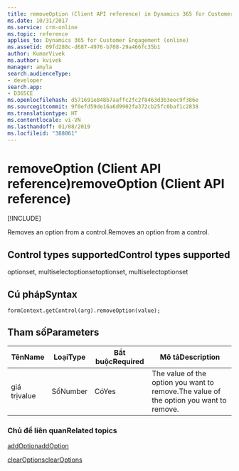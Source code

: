 ```yaml
---
title: removeOption (Client API reference) in Dynamics 365 for Customer Engagement| MicrosoftDocs
ms.date: 10/31/2017
ms.service: crm-online
ms.topic: reference
applies_to: Dynamics 365 for Customer Engagement (online)
ms.assetid: 09fd288c-d687-4976-b708-29a466fc35b1
author: KumarVivek
ms.author: kvivek
manager: amyla
search.audienceType:
- developer
search.app:
- D365CE
ms.openlocfilehash: d571691e848b7aaffc2fc2f8463d3b3eec9f386e
ms.sourcegitcommit: 9f0efd59de16a6d9902fa372cb25fc0baf1c2838
ms.translationtype: HT
ms.contentlocale: vi-VN
ms.lasthandoff: 01/08/2019
ms.locfileid: "388061"
---
```

# <a name="removeoption-client-api-reference"></a><span data-ttu-id="71b65-102">removeOption (Client API reference)</span><span class="sxs-lookup"><span data-stu-id="71b65-102">removeOption (Client API reference)</span></span>

[!INCLUDE[](../../../../includes/cc_applies_to_update_9_0_0.md)]

<span data-ttu-id="71b65-103">Removes an option from a control.</span><span class="sxs-lookup"><span data-stu-id="71b65-103">Removes an option from a control.</span></span> 

## <a name="control-types-supported"></a><span data-ttu-id="71b65-104">Control types supported</span><span class="sxs-lookup"><span data-stu-id="71b65-104">Control types supported</span></span>

<span data-ttu-id="71b65-105">optionset, multiselectoptionset</span><span class="sxs-lookup"><span data-stu-id="71b65-105">optionset, multiselectoptionset</span></span>

## <a name="syntax"></a><span data-ttu-id="71b65-106">Cú pháp</span><span class="sxs-lookup"><span data-stu-id="71b65-106">Syntax</span></span>

`formContext.getControl(arg).removeOption(value);`

## <a name="parameters"></a><span data-ttu-id="71b65-107">Tham số</span><span class="sxs-lookup"><span data-stu-id="71b65-107">Parameters</span></span>

|<span data-ttu-id="71b65-108">Tên</span><span class="sxs-lookup"><span data-stu-id="71b65-108">Name</span></span> | <span data-ttu-id="71b65-109">Loại</span><span class="sxs-lookup"><span data-stu-id="71b65-109">Type</span></span> | <span data-ttu-id="71b65-110">Bắt buộc</span><span class="sxs-lookup"><span data-stu-id="71b65-110">Required</span></span> | <span data-ttu-id="71b65-111">Mô tả</span><span class="sxs-lookup"><span data-stu-id="71b65-111">Description</span></span>|
|--|--|--|--|
|<span data-ttu-id="71b65-112">giá trị</span><span class="sxs-lookup"><span data-stu-id="71b65-112">value</span></span> |<span data-ttu-id="71b65-113">Số</span><span class="sxs-lookup"><span data-stu-id="71b65-113">Number</span></span> |<span data-ttu-id="71b65-114">Có</span><span class="sxs-lookup"><span data-stu-id="71b65-114">Yes</span></span>|<span data-ttu-id="71b65-115">The value of the option you want to remove.</span><span class="sxs-lookup"><span data-stu-id="71b65-115">The value of the option you want to remove.</span></span>|

### <a name="related-topics"></a><span data-ttu-id="71b65-116">Chủ đề liên quan</span><span class="sxs-lookup"><span data-stu-id="71b65-116">Related topics</span></span>

[<span data-ttu-id="71b65-117">addOption</span><span class="sxs-lookup"><span data-stu-id="71b65-117">addOption</span></span>](addOption.md)

[<span data-ttu-id="71b65-118">clearOptions</span><span class="sxs-lookup"><span data-stu-id="71b65-118">clearOptions</span></span>](clearOptions.md)

 


